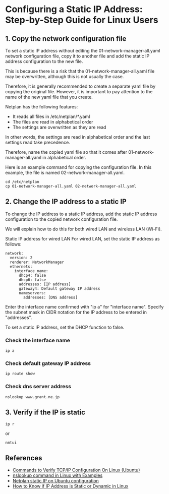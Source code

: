 # Configuring a Static IP Address: Step-by-Step Guide for Linux Users

## 1. Copy the network configuration file
To set a static IP address without editing the 01-network-manager-all.yaml network configuration file, copy it to another file and add the static IP address configuration to the new file.

This is because there is a risk that the  01-network-manager-all.yaml file may be overwritten, although this is not usually the case.

Therefore, it is generally recommended to create a separate yaml file by copying the original file. However, it is important to pay attention to the name of the new yaml file that you create.

Netplan has the following features:

- It reads all files in /etc/netplan/*.yaml
- The files are read in alphabetical order
- The settings are overwritten as they are read

In other words, the settings are read in alphabetical order and the last settings read take precedence.

Therefore, name the copied yaml file so that it comes after 01-network-manager-all.yaml in alphabetical order.

Here is an example command for copying the configuration file. In this example, the file is named 02-network-manager-all.yaml.
```
cd /etc/netplan
cp 01-network-manager-all.yaml 02-network-manager-all.yaml
```

## 2. Change the IP address to a static IP

To change the IP address to a static IP address, add the static IP address configuration to the copied network configuration file.

We will explain how to do this for both wired LAN and wireless LAN (Wi-Fi).

Static IP address for wired LAN
For wired LAN, set the static IP address as follows:
```
network:
  version: 2
  renderer: NetworkManager
  ethernets:
    interface name:
      dhcp4: false
      dhcp6: false
      addresses: [IP address]
      gateway4: Default gateway IP address
      nameservers:
        addresses: [DNS address]
```
Enter the interface name confirmed with "ip a" for "interface name".
Specify the subnet mask in CIDR notation for the IP address to be entered in "addresses".

To set a static IP address, set the DHCP function to false.

### Check the interface name
```
ip a
```

### Check default gateway IP address
```
ip route show
```

### Check dns server address
```
nslookup www.grant.ne.jp
```

## 3. Verify if the IP is static
```
ip r
```
or 
```
nmtui
```

## References
- [Commands to Verify TCP/IP Configuration On Linux (Ubuntu)](https://www.n-study.com/en/tcp-ip/linux-tcpip-configuration/)
- [nslookup command in Linux with Examples](https://www.geeksforgeeks.org/nslookup-command-in-linux-with-examples/)
- [Netplan static IP on Ubuntu configuration](https://linuxconfig.org/how-to-configure-static-ip-address-on-ubuntu-18-04-bionic-beaver-linux)
- [How to Know if IP Address is Static or Dynamic in Linux](https://linuxhint.com/know-if-ip-address-is-static-or-dynamic-in-linux/)

